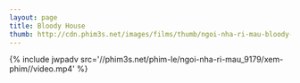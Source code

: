 ```yaml
---
layout: page
title: Bloody House
thumb: http://cdn.phim3s.net/images/films/thumb/ngoi-nha-ri-mau-bloody-house-2016.jpg
---
```

{% include jwpadv src='//phim3s.net/phim-le/ngoi-nha-ri-mau_9179/xem-phim//video.mp4' %}